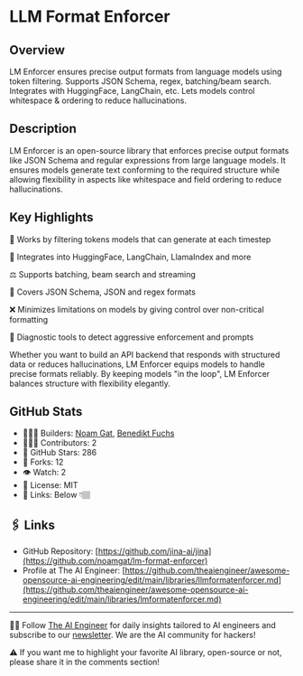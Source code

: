 # LLM Format Enforcer
## Overview
LM Enforcer ensures precise output formats from language models using token filtering. Supports JSON Schema, regex, batching/beam search. Integrates with HuggingFace, LangChain, etc. Lets models control whitespace & ordering to reduce hallucinations.

## Description
LM Enforcer is an open-source library that enforces precise output formats like JSON Schema and regular expressions from large language models. It ensures models generate text conforming to the required structure while allowing flexibility in aspects like whitespace and field ordering to reduce hallucinations.

## Key Highlights

🔣 Works by filtering tokens models that can generate at each timestep

🤗 Integrates into HuggingFace, LangChain, LlamaIndex and more

⚖️ Supports batching, beam search and streaming

📐 Covers JSON Schema, JSON and regex formats

❌ Minimizes limitations on models by giving control over non-critical formatting

🔎 Diagnostic tools to detect aggressive enforcement and prompts

Whether you want to build an API backend that responds with structured data or reduces hallucinations, LM Enforcer equips models to handle precise formats reliably. By keeping models "in the loop", LM Enforcer balances structure with flexibility elegantly.

## GitHub Stats
* 👷🏽‍♀️ Builders: [Noam Gat](https://www.linkedin.com/in/noamgat), [Benedikt Fuchs](https://www.linkedin.com/in/benedikt-fuchs-020a1b100/)
* 👩🏽‍💻 Contributors: 2
* 💫 GitHub Stars: 286
* 🍴 Forks: 12
* 👁️ Watch: 2
* 🪪 License: MIT
* 🔗 Links: Below 👇🏽

## 🖇️ Links
* GitHub Repository: [https://github.com/jina-ai/jina](https://github.com/noamgat/lm-format-enforcer)
* Profile at The AI Engineer: [https://github.com/theaiengineer/awesome-opensource-ai-engineering/edit/main/libraries/llmformatenforcer.md](https://github.com/theaiengineer/awesome-opensource-ai-engineering/edit/main/libraries/lmformatenforcer.md)
---
🧙🏽 Follow [The AI Engineer](https://www.linkedin.com/company/theaiengineer/) for daily insights tailored to AI engineers and subscribe to our [newsletter](http://theaiengineerco.substack.com). We are the AI community for hackers!

⚠️ If you want me to highlight your favorite AI library, open-source or not, please share it in the comments section!
